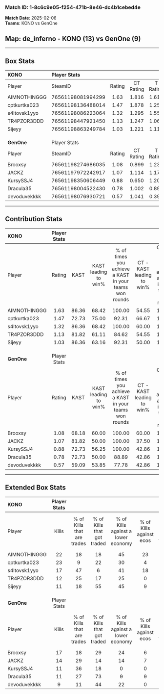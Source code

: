 ### Match ID: 1-8c6c9e05-f254-471b-8e46-dc4b1cebed4e  
**Match Date**: 2025-02-06  
**Teams**: KONO vs GenOne  

## **Map**: de_inferno - KONO (13) vs GenOne (9)  
---  

## Box Stats  

| **KONO**     | Player Stats      |        |           |          |       |       |       |         |        |      |     |
| :- | :- | :-: | :-: | :-: | :-: | :-: | :-: | :-: | :-: | :-: | :-: |
| Player       | SteamID           | Rating | CT Rating | T Rating | KAST  |  ADR  | Kills | Assists | Deaths | K/D  | HS% |
| AIMNOTHINGGG | 76561198081994299 |  1.63  |   1.816   |  1.617   | 86.36 | 97.2  |  22   |    6    |   11   | 2.00 | 50  |
| cptkurtka023 | 76561198136488014 |  1.47  |   1.878   |  1.256   | 72.73 | 100.6 |  23   |    3    |   15   | 1.53 | 69  |
| s4ltovsk1yyo | 76561198086223064 |  1.32  |   1.295   |  1.558   | 86.36 | 66.9  |  17   |    2    |   11   | 1.55 | 52  |
| TR4PZOR3DDD  | 76561198447921450 |  1.13  |   1.247   |  1.061   | 81.82 | 59.4  |  12   |    7    |   9    | 1.33 | 58  |
| Sijeyy       | 76561198863249784 |  1.03  |   1.221   |  1.117   | 86.36 | 77.0  |  11   |   10    |   16   | 0.69 | 36  |
|              |                   |        |           |          |       |       |       |         |        |      |     |
|              |                   |        |           |          |       |       |       |         |        |      |     |
|              |                   |        |           |          |       |       |       |         |        |      |     |
| **GenOne**   | Player Stats      |        |           |          |       |       |       |         |        |      |     |
| Player       | SteamID           | Rating | CT Rating | T Rating | KAST  |  ADR  | Kills | Assists | Deaths | K/D  | HS% |
| Brooxsy      | 76561198274686035 |  1.08  |   0.899   |  1.236   | 68.18 | 81.1  |  17   |    7    |   18   | 0.94 | 52  |
| JACKZ        | 76561197972242917 |  1.07  |   1.114   |  1.170   | 81.82 | 70.4  |  14   |    5    |   16   | 0.88 | 50  |
| KursySSJ4    | 76561198350606449 |  0.88  |   0.650   |  1.201   | 72.73 | 53.1  |  11   |    5    |   14   | 0.79 | 63  |
| Dracula35    | 76561198004522430 |  0.78  |   1.002   |  0.896   | 72.73 | 66.6  |  11   |    7    |   20   | 0.55 | 27  |
| devoduvekkkk | 76561198076930721 |  0.57  |   1.041   |  0.393   | 59.09 | 38.1  |   9   |    2    |   17   | 0.53 | 44  |
---  

## Contribution Stats  

| **KONO**     | Player Stats |       |                      |                                                        |                           |                                                             |                          |                                                            |
| :- | :-: | :-: | :-: | :-: | :-: | :-: | :-: | :-: |
| Player       |    Rating    | KAST  | KAST leading to win% | % of times you achieve a KAST in your teams won rounds | CT - KAST leading to win% | CT - % of times you achieve a KAST in your teams won rounds | T - KAST leading to win% | T - % of times you achieve a KAST in your teams won rounds |
| AIMNOTHINGGG |     1.63     | 86.36 |        68.42         |                         100.00                         |           54.55           |                           100.00                            |          87.50           |                           100.00                           |
| cptkurtka023 |     1.47     | 72.73 |        75.00         |                         92.31                          |           66.67           |                           100.00                            |          85.71           |                           85.71                            |
| s4ltovsk1yyo |     1.32     | 86.36 |        68.42         |                         100.00                         |           60.00           |                           100.00                            |          77.78           |                           100.00                           |
| TR4PZOR3DDD  |     1.13     | 81.82 |        61.11         |                         84.62                          |           54.55           |                           100.00                            |          71.43           |                           71.43                            |
| Sijeyy       |     1.03     | 86.36 |        63.16         |                         92.31                          |           50.00           |                           100.00                            |          85.71           |                           85.71                            |
|              |              |       |                      |                                                        |                           |                                                             |                          |                                                            |
|              |              |       |                      |                                                        |                           |                                                             |                          |                                                            |
|              |              |       |                      |                                                        |                           |                                                             |                          |                                                            |
| **GenOne**   | Player Stats |       |                      |                                                        |                           |                                                             |                          |                                                            |
| Player       |    Rating    | KAST  | KAST leading to win% | % of times you achieve a KAST in your teams won rounds | CT - KAST leading to win% | CT - % of times you achieve a KAST in your teams won rounds | T - KAST leading to win% | T - % of times you achieve a KAST in your teams won rounds |
| Brooxsy      |     1.08     | 68.18 |        60.00         |                         100.00                         |           60.00           |                           100.00                            |          60.00           |                           100.00                           |
| JACKZ        |     1.07     | 81.82 |        50.00         |                         100.00                         |           37.50           |                           100.00                            |          60.00           |                           100.00                           |
| KursySSJ4    |     0.88     | 72.73 |        56.25         |                         100.00                         |           42.86           |                           100.00                            |          66.67           |                           100.00                           |
| Dracula35    |     0.78     | 72.73 |        50.00         |                         88.89                          |           42.86           |                           100.00                            |          55.56           |                           83.33                            |
| devoduvekkkk |     0.57     | 59.09 |        53.85         |                         77.78                          |           42.86           |                           100.00                            |          66.67           |                           66.67                            |
---  

## Extended Box Stats  

| **KONO**     | Player Stats |                            |                            |                                    |                         |                              |                                 |        |                             |                                     |                          |                               |                            |
| :- | :-: | :-: | :-: | :-: | :-: | :-: | :-: | :-: | :-: | :-: | :-: | :-: | :-: |
| Player       |    Kills     | % of Kills that are trades | % of Kills that got traded | % of Kills against a lower economy | % of Kills against ecos | % of Kills that are flawless | % of Kills that are close duels | Deaths | % of Deaths that get traded | % of Deaths against a lower economy | % of Deaths against ecos | % of Deaths that are flawless | % of Deaths that are close |
| AIMNOTHINGGG |      22      |             18             |             18             |                 45                 |           23            |              73              |                5                |   11   |             36              |                 18                  |            9             |              55               |             0              |
| cptkurtka023 |      23      |             9              |             22             |                 30                 |            4            |              78              |                0                |   15   |             33              |                 20                  |            0             |              67               |             0              |
| s4ltovsk1yyo |      17      |             47             |             6              |                 41                 |           18            |              76              |                6                |   11   |             36              |                 18                  |            0             |              82               |             0              |
| TR4PZOR3DDD  |      12      |             25             |             17             |                 25                 |            0            |              75              |                0                |   9    |             22              |                 22                  |            0             |              89               |             0              |
| Sijeyy       |      11      |             18             |             55             |                 45                 |            9            |              82              |                0                |   16   |             38              |                 38                  |            13            |              50               |             13             |
|              |              |                            |                            |                                    |                         |                              |                                 |        |                             |                                     |                          |                               |                            |
|              |              |                            |                            |                                    |                         |                              |                                 |        |                             |                                     |                          |                               |                            |
|              |              |                            |                            |                                    |                         |                              |                                 |        |                             |                                     |                          |                               |                            |
| **GenOne**   | Player Stats |                            |                            |                                    |                         |                              |                                 |        |                             |                                     |                          |                               |                            |
| Player       |    Kills     | % of Kills that are trades | % of Kills that got traded | % of Kills against a lower economy | % of Kills against ecos | % of Kills that are flawless | % of Kills that are close duels | Deaths | % of Deaths that get traded | % of Deaths against a lower economy | % of Deaths against ecos | % of Deaths that are flawless | % of Deaths that are close |
| Brooxsy      |      17      |             18             |             29             |                 24                 |            6            |              53              |                0                |   18   |              6              |                 17                  |            6             |              72               |             6              |
| JACKZ        |      14      |             29             |             14             |                 14                 |            7            |              86              |                7                |   16   |             19              |                 13                  |            6             |              88               |             0              |
| KursySSJ4    |      11      |             36             |             18             |                 0                  |            0            |              64              |                9                |   14   |             21              |                  7                  |            0             |              79               |             0              |
| Dracula35    |      11      |             27             |             73             |                 9                  |            9            |              73              |                0                |   20   |             30              |                 10                  |            5             |              75               |             5              |
| devoduvekkkk |      9       |             11             |             44             |                 22                 |            0            |              44              |                0                |   17   |             29              |                  6                  |            0             |              76               |             0              |
